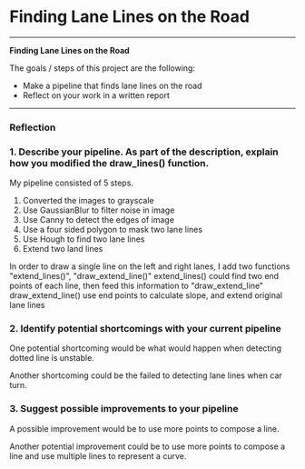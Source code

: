 # **Finding Lane Lines on the Road** 
---

**Finding Lane Lines on the Road**

The goals / steps of this project are the following:
* Make a pipeline that finds lane lines on the road
* Reflect on your work in a written report


[//]: # (Image References)

[image1]: ./examples/grayscale.jpg "Grayscale"

---

### Reflection

### 1. Describe your pipeline. As part of the description, explain how you modified the draw_lines() function.

My pipeline consisted of 5 steps.

1. Converted the images to grayscale 
2. Use GaussianBlur to filter noise in image
3. Use Canny to detect the edges of image
4. Use a four sided polygon to mask two lane lines
5. Use Hough to find two lane lines
6. Extend two land lines

In order to draw a single line on the left and right lanes, I add two functions "extend_lines()", "draw_extend_line()"
extend_lines() could find two end points of each line, then feed this information to "draw_extend_line"
draw_extend_line() use end points to calculate slope, and extend original lane lines



### 2. Identify potential shortcomings with your current pipeline


One potential shortcoming would be what would happen when detecting dotted line is unstable.

Another shortcoming could be the failed to detecting lane lines when car turn.


### 3. Suggest possible improvements to your pipeline

A possible improvement would be to use more points to compose a line.

Another potential improvement could be to use more points to compose a line and use multiple lines to represent a curve.
